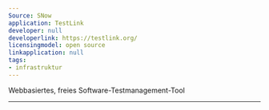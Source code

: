 ```yaml
---
Source: SNow
application: TestLink
developer: null
developerlink: https://testlink.org/
licensingmodel: open source
linkapplication: null
tags:
- infrastruktur
---
```

Webbasiertes, freies Software-Testmanagement-Tool

---
